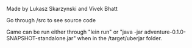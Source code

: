 Made by Lukasz Skarzynski and Vivek Bhatt

Go through /src to see source code

Game can be run either through "lein run" or "java -jar adventure-0.1.0-SNAPSHOT-standalone.jar" when in the /target/uberjar folder.